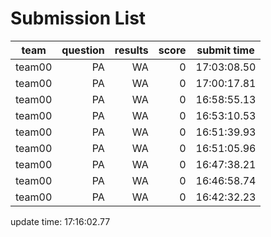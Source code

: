 # Submission List
team    | question  | results  | score | submit time
------|-----:|-----:| ----:|-----
team00 | PA | WA | 0 | 17:03:08.50
team00 | PA | WA | 0 | 17:00:17.81
team00 | PA | WA | 0 | 16:58:55.13
team00 | PA | WA | 0 | 16:53:10.53
team00 | PA | WA | 0 | 16:51:39.93
team00 | PA | WA | 0 | 16:51:05.96
team00 | PA | WA | 0 | 16:47:38.21
team00 | PA | WA | 0 | 16:46:58.74
team00 | PA | WA | 0 | 16:42:32.23


update time: 17:16:02.77 
